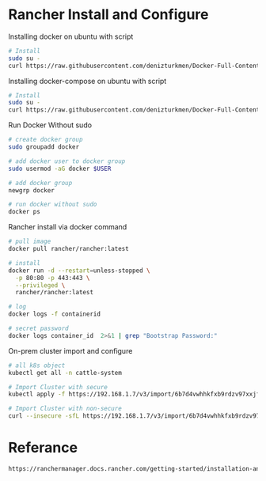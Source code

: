 # Rancher Install and Configure

Installing docker on ubuntu with script
``` bash
# Install
sudo su -
curl https://raw.githubusercontent.com/denizturkmen/Docker-Full-Content-Notes/main/Installing%20useful%20tools/Sonarqube/1-%20Install/docker-install.sh | bash

```

Installing docker-compose on ubuntu with script
``` bash
# Install
sudo su -
curl https://raw.githubusercontent.com/denizturkmen/Docker-Full-Content-Notes/main/Installing%20useful%20tools/Sonarqube/1-%20Install/docker-compose-install.sh | bash

```

Run Docker Without sudo
``` bash
# create docker group
sudo groupadd docker

# add docker user to docker group
sudo usermod -aG docker $USER

# add docker group
newgrp docker

# run docker without sudo
docker ps
```

Rancher install via docker command
``` bash
# pull image
docker pull rancher/rancher:latest

# install
docker run -d --restart=unless-stopped \
  -p 80:80 -p 443:443 \
  --privileged \
  rancher/rancher:latest

# log
docker logs -f containerid

# secret password
docker logs container_id  2>&1 | grep "Bootstrap Password:"

```

On-prem cluster import and configure
``` bash
# all k8s object
kubectl get all -n cattle-system 

# Import Cluster with secure
kubectl apply -f https://192.168.1.7/v3/import/6b7d4vwhhkfxb9rdzv97xxjfblm68dhgksdxptg7x6vldn772v6dfg_c-m-dmm5h68x.yaml

# Import Cluster with non-secure
curl --insecure -sfL https://192.168.1.7/v3/import/6b7d4vwhhkfxb9rdzv97xxjfblm68dhgksdxptg7x6vldn772v6dfg_c-m-dmm5h68x.yaml | kubectl apply -f -

```








# Referance
``` bash
https://ranchermanager.docs.rancher.com/getting-started/installation-and-upgrade/other-installation-methods/rancher-on-a-single-node-with-docker


```